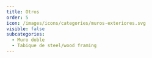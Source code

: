 ```yaml
---
title: Otros
order: 5
icon: /images/icons/categories/muros-exteriores.svg
visible: false
subcategories:
  - Muro doble
  - Tabique de steel/wood framing
---
```

